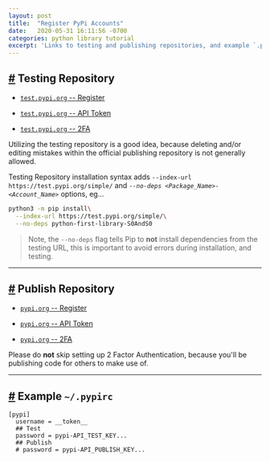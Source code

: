 ```yaml
---
layout: post
title:  "Register PyPi Accounts"
date:   2020-05-31 16:11:56 -0700
categories: python library tutorial
excerpt: 'Links to testing and publishing repositories, and example `.pypirc` config. file'
---
```




## [#][heading__testing_repository] Testing Repository
[heading__testing_repository]: #-testing-repository "Python testing repository links"


- [`test.pypi.org` -- Register](https://test.pypi.org/account/register/)

- [`test.pypi.org` -- API Token](https://test.pypi.org/manage/account/#api-tokens)

- [`test.pypi.org` -- 2FA](https://pypi.org/manage/account/totp-provision)


Utilizing the testing repository is a good idea, because deleting and/or editing mistakes within the official publishing repository is not generally allowed.


Testing Repository installation syntax adds `--index-url https://test.pypi.org/simple/` and _`--no-deps <Package_Name>-<Account_Name>`_ options, eg...


```bash
python3 -m pip install\
  --index-url https://test.pypi.org/simple/\
  --no-deps python-first-library-S0AndS0
```


> Note, the `--no-deps` flag tells Pip to **not** install dependencies from the testing URL, this is important to avoid errors during installation, and testing.


------


## [#][heading__publish_repository] Publish Repository
[heading__publish_repository]: #-publish-repository "Python publishing repository links"


- [`pypi.org` -- Register](https://pypi.org/account/register/)

- [`pypi.org` -- API Token](https://pypi.org/manage/account/#api-tokens)

- [`pypi.org` -- 2FA](https://pypi.org/manage/account/totp-provision)


Please do **not** skip setting up 2 Factor Authentication, because you'll be publishing code for others to make use of.


------


## [#][heading__example_pypirc] Example `~/.pypirc`
[heading__example_pypirc]: #-example-~pypirc "Example pypirc configuraiton file"


```
[pypi]
  username = __token__
  ## Test
  password = pypi-API_TEST_KEY...
  ## Publish
  # password = pypi-API_PUBLISH_KEY...
```
